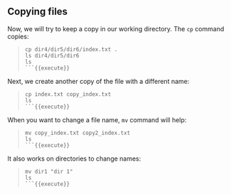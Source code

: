 ## Copying files

Now, we will try to keep a copy in our working directory. The `cp` command copies:
> ```
> cp dir4/dir5/dir6/index.txt .
> ls dir4/dir5/dir6
> ls
> ```{{execute}}

Next, we create another copy of the file with a different name:
> ```
> cp index.txt copy_index.txt
> ls
> ```{{execute}}

When you want to change a file name, `mv` command will help:
> ```
> mv copy_index.txt copy2_index.txt
> ls
> ```{{execute}}

It also works on directories to change names:
> ```
> mv dir1 "dir 1"
> ls
> ```{{execute}}

<br/>
